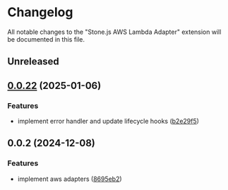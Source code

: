 # Changelog

All notable changes to the "Stone.js AWS Lambda Adapter" extension will be documented in this file.

## Unreleased


## [0.0.22](https://github.com/stonemjs/aws-lambda-adapter/compare/v0.0.2...v0.0.22) (2025-01-06)


### Features

* implement error handler and update lifecycle hooks ([b2e29f5](https://github.com/stonemjs/aws-lambda-adapter/commit/b2e29f567ac56717023f9597000ee3f0d0278093))

## 0.0.2 (2024-12-08)


### Features

* implement aws adapters ([8695eb2](https://github.com/stonemjs/aws-lambda-adapter/commit/8695eb2c7960769d56015943ac0839e787f176d2))
